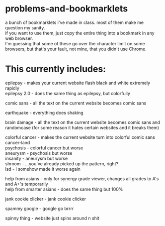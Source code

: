 # problems-and-bookmarklets
a bunch of bookmarklets i've made in class. most of them make me question my sanity.  
if you want to use them, just copy the entire thing into a bookmark in any web browser.  
I'm guessing that some of these go over the character limit on some browsers, but that's your fault, not mine, that you didn't use Chrome.  
  
# This currently includes:
  
epilepsy - makes your current website flash black and white extremely rapidly   
epilepsy 2.0 - does the same thing as epilepsy, but colorfully  
  
comic sans - all the text on the current website becomes comic sans  
  
earthquake - everything does shaking  
  
brain damage - all the text on the current website becomes comic sans and randomcase (for some reason it hates certain websites and it breaks them)  
  
colorful cancer - makes the current website turn into colorful comic sans cancer-land  
psychosis - colorful cancer but worse  
aneurysm - psychosis but worse  
insanity - aneurysm but worse  
shroom - ...you've already picked up the pattern, right?  
lsd - i somehow made it worse again  
  
help from asians - only for synergy grade viewer, changes all grades to A's and A+'s temporarily  
help from smarter asians - does the same thing but 100%  
  
jank cookie clicker - jank cookie clicker  
  
spammy google - google go brrrr  
  
spinny thing - website just spins around n shit  
